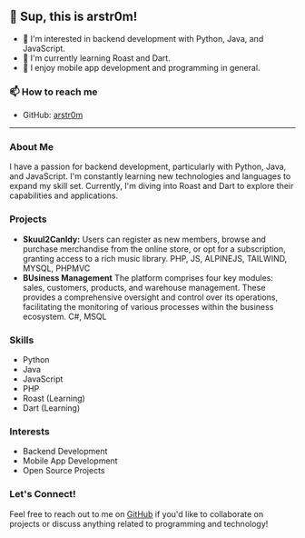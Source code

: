 ## 👋 Sup, this is arstr0m!

- 👀 I'm interested in backend development with Python, Java, and JavaScript.
- 🌱 I'm currently learning Roast and Dart.
- 💼 I enjoy mobile app development and programming in general.

### 📫 How to reach me

- GitHub: [arstr0m](https://github.com/arstr0m)

---

### About Me

I have a passion for backend development, particularly with Python, Java, and JavaScript. I'm constantly learning new technologies and languages to expand my skill set. Currently, I'm diving into Roast and Dart to explore their capabilities and applications.

### Projects

- **Skuul2Canldy:** Users can register as new members, browse and purchase merchandise from the online store, or opt for a subscription, granting access to a rich music library. PHP, JS, ALPINEJS, TAILWIND, MYSQL, PHPMVC
- **BUsiness Management** The platform comprises four key modules: sales, customers, products, and warehouse management. These provides a comprehensive oversight and control over its operations, facilitating the monitoring of various processes within the business ecosystem. C#, MSQL

### Skills

- Python
- Java
- JavaScript
- PHP
- Roast (Learning)
- Dart (Learning)

### Interests

- Backend Development
- Mobile App Development
- Open Source Projects

### Let's Connect!

Feel free to reach out to me on [GitHub](https://github.com/arstr0m) if you'd like to collaborate on projects or discuss anything related to programming and technology!


